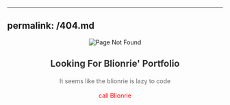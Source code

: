 
---
permalink: /404.md
---

<div style="display: block; margin: 0 auto; text-align: center;">
    <p><img src="https://media2.giphy.com/media/mq5y2jHRCAqMo/giphy.gif" alt="Page Not Found" style="max-width: 100%; height: auto;"></p>
    <h2 style="color: #333;">Looking For Blionrie' Portfolio</h2>
    <p style="color: #666; line-height: 1.6;">It seems like the blionrie is lazy to code </p>
    <p><a href="https://youtu.be/N3JFAHkxk1Y?si=Z_YQ9yp1SIor9Kcq" style="color: red; text-decoration: none;">call Blionrie</a></p>
</div>
